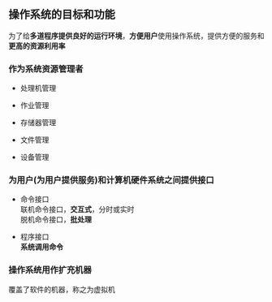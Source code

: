 ## 操作系统的目标和功能

为了给**多道程序提供良好的运行环境**，**方便用户**使用操作系统，提供方便的服务和**更高的资源利用率**

### 作为系统资源管理者

- 处理机管理

- 作业管理

- 存储器管理

- 文件管理

- 设备管理

### 为用户(为用户提供服务)和计算机硬件系统之间提供接口

- 命令接口
</br>联机命令接口，**交互式**，分时或实时
</br>脱机命令接口，**批处理**

- 程序接口
</br>**系统调用命令**

### 操作系统用作扩充机器

覆盖了软件的机器，称之为虚拟机

